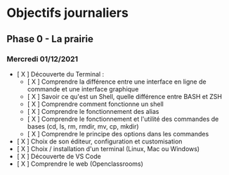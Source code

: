 # Objectifs journaliers

## Phase 0 - La prairie

### Mercredi 01/12/2021


* [ X ] Découverte du Terminal : 
  * [ X ] Comprendre la différence entre une interface en ligne de commande et une interface graphique
  * [ X ] Savoir ce qu'est un Shell, quelle différence entre BASH et ZSH 
  * [ X ] Comprendre comment fonctionne un shell
  * [ X ] Comprendre le fonctionnement des alias
  * [ X ] Comprendre le fonctionnement et l'utilité des commandes de bases (cd, ls, rm, rmdir, mv, cp, mkdir)
  * [ X ] Comprendre le principe des options dans les commandes
* [ X ] Choix de son éditeur, configuration et customisation
* [ X ] Choix / installation d'un terminal (Linux, Mac ou Windows)
* [ X ] Découverte de VS Code
* [ X ] Comprendre le web (Openclassrooms)
